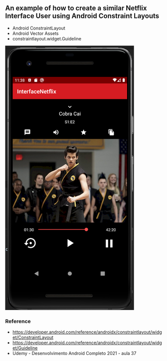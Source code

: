 ## An example of how to create a similar Netflix Interface User using Android Constraint Layouts

* Android ConstraintLayout
* Android Vector Assets
* constraintlayout.widget.Guideline

![](screen.png)

### Reference
* https://developer.android.com/reference/androidx/constraintlayout/widget/ConstraintLayout
* https://developer.android.com/reference/androidx/constraintlayout/widget/Guideline
* Udemy - Desenvolvimento Android Completo 2021 - aula 37
